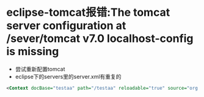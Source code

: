# eclipse-tomcat报错:The tomcat server configuration at /sever/tomcat v7.0 localhost-config is missing

+ 尝试重新配置tomcat
+ eclipse下的servers里的server.xml有重复的
```xml
<Context docBase="testaa" path="/testaa" reloadable="true" source="org.eclipse.jst.jee.server:testaa"/>
```

